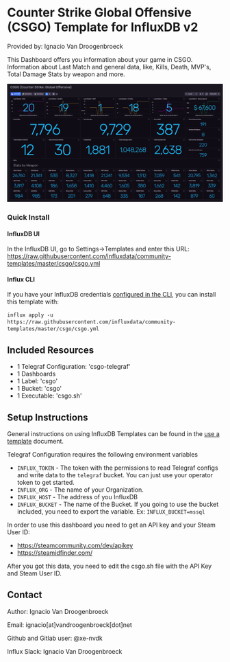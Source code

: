 # Counter Strike Global Offensive (CSGO) Template for InfluxDB v2

Provided by: Ignacio Van Droogenbroeck

This Dashboard offers you information about your game in CSGO. Information about Last Match and general data, like, Kills, Death, MVP's, Total Damage Stats by weapon and more.

![Dashboard Screenshot](screenshot.png)

### Quick Install

#### InfluxDB UI

In the InfluxDB UI, go to Settings->Templates and enter this URL: https://raw.githubusercontent.com/influxdata/community-templates/master/csgo/csgo.yml

#### Influx CLI
If you have your InfluxDB credentials [configured in the CLI](https://v2.docs.influxdata.com/v2.0/reference/cli/influx/config/), you can install this template with:

```
influx apply -u https://raw.githubusercontent.com/influxdata/community-templates/master/csgo/csgo.yml
```

## Included Resources

  - 1 Telegraf Configuration: 'csgo-telegraf'
  - 1 Dashboards
  - 1 Label: 'csgo'
  - 1 Bucket: 'csgo'
  - 1 Executable: 'csgo.sh'

## Setup Instructions

General instructions on using InfluxDB Templates can be found in the [use a template](../docs/use_a_template.md) document.

Telegraf Configuration requires the following environment variables
  - `INFLUX_TOKEN` - The token with the permissions to read Telegraf configs and write data to the `telegraf` bucket. You can just use your operator token to get started.
  - `INFLUX_ORG` - The name of your Organization.
  - `INFLUX_HOST` - The address of you InfluxDB
  - `INFLUX_BUCKET` - The name of the Bucket. If you going to use the bucket included, you need to export the variable. Ex: ```INFLUX_BUCKET=mssql```

In order to use this dashboard you need to get an API key and your Steam User ID:

- https://steamcommunity.com/dev/apikey
- https://steamidfinder.com/

After you got this data, you need to edit the csgo.sh file with the API Key and Steam User ID.

## Contact

Author: Ignacio Van Droogenbroeck

Email: ignacio[at]vandroogenbroeck[dot]net

Github and Gitlab user: @xe-nvdk

Influx Slack: Ignacio Van Droogenbroeck
